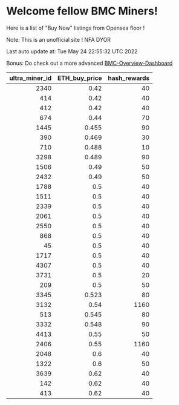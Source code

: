 # Welcome fellow BMC Miners!
Here is a list of "Buy Now" listings from Opensea floor !

Note: This is an unofficial site ! NFA DYOR

Last auto update at: Tue May 24 22:55:32 UTC 2022

Bonus: Do check out a more advanced [BMC-Overview-Dashboard](https://dune.com/defifunk/BMC-Overview-Dashboard)


|   ultra_miner_id |   ETH_buy_price |   hash_rewards |
|-----------------:|----------------:|---------------:|
|             2340 |           0.42  |             40 |
|              414 |           0.42  |             40 |
|              412 |           0.42  |             40 |
|              674 |           0.44  |             70 |
|             1445 |           0.455 |             90 |
|              390 |           0.469 |             30 |
|              710 |           0.488 |             10 |
|             3298 |           0.489 |             90 |
|             1506 |           0.49  |             50 |
|             2432 |           0.49  |             50 |
|             1788 |           0.5   |             40 |
|             1511 |           0.5   |             40 |
|             2339 |           0.5   |             40 |
|             2061 |           0.5   |             40 |
|             2550 |           0.5   |             40 |
|              868 |           0.5   |             40 |
|               45 |           0.5   |             40 |
|             1717 |           0.5   |             40 |
|             4307 |           0.5   |             40 |
|             3731 |           0.5   |             20 |
|              209 |           0.5   |             50 |
|             3345 |           0.523 |             80 |
|             3132 |           0.54  |           1160 |
|              513 |           0.545 |             80 |
|             3332 |           0.548 |             90 |
|             4413 |           0.55  |             50 |
|             2406 |           0.55  |           1160 |
|             2048 |           0.6   |             40 |
|             1322 |           0.6   |             50 |
|             3639 |           0.62  |             40 |
|              142 |           0.62  |             40 |
|              413 |           0.62  |             40 |